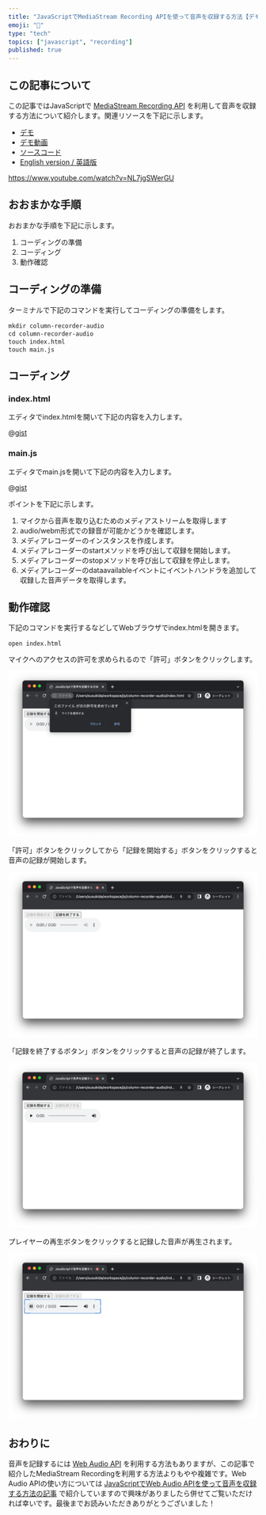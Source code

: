 ```yaml
---
title: "JavaScriptでMediaStream Recording APIを使って音声を収録する方法【デモ+動画あり】"
emoji: "🎤"
type: "tech"
topics: ["javascript", "recording"]
published: true
---
```


## この記事について

この記事ではJavaScriptで [MediaStream Recording API](https://developer.mozilla.org/docs/Web/API/MediaStream_Recording_API) を利用して音声を収録する方法について紹介します。関連リソースを下記に示します。

- [デモ](https://gist.githack.com/tatsuyasusukida/ec7f682629171b420726099451992c02/raw/index.html)
- [デモ動画](https://www.youtube.com/watch?v=NL7jgSWerGU)
- [ソースコード](https://gist.github.com/tatsuyasusukida/ec7f682629171b420726099451992c02#file-main-js)
- [English version / 英語版](https://gist.github.com/tatsuyasusukida/ec7f682629171b420726099451992c02)

https://www.youtube.com/watch?v=NL7jgSWerGU



## おおまかな手順

おおまかな手順を下記に示します。

1. コーディングの準備
2. コーディング
3. 動作確認



## コーディングの準備

ターミナルで下記のコマンドを実行してコーディングの準備をします。

```shell
mkdir column-recorder-audio
cd column-recorder-audio
touch index.html
touch main.js
```



## コーディング

### index.html

エディタでindex.htmlを開いて下記の内容を入力します。

@[gist](https://gist.github.com/tatsuyasusukida/ec7f682629171b420726099451992c02?file=index.html)

### main.js

エディタでmain.jsを開いて下記の内容を入力します。

@[gist](https://gist.github.com/tatsuyasusukida/ec7f682629171b420726099451992c02?file=main.js)

ポイントを下記に示します。

1. マイクから音声を取り込むためのメディアストリームを取得します
2. audio/webm形式での録音が可能かどうかを確認します。
3. メディアレコーダーのインスタンスを作成します。
4. メディアレコーダーのstartメソッドを呼び出して収録を開始します。
5. メディアレコーダーのstopメソッドを呼び出して収録を停止します。
6. メディアレコーダーのdataavailableイベントにイベントハンドラを追加して収録した音声データを取得します。



## 動作確認

下記のコマンドを実行するなどしてWebブラウザでindex.htmlを開きます。

```shell
open index.html
```

マイクへのアクセスの許可を求められるので「許可」ボタンをクリックします。

![Webブラウザのアドレスバーの下に「このファイルが次の許可を求めています」「マイクを使用する」のメッセージに加え、ブロックボタンと許可ボタンが表示されています。](/images/articles/javascript-media-audio/img-check-01.png)

「許可」ボタンをクリックしてから「記録を開始する」ボタンをクリックすると音声の記録が開始します。

![記録を開始するボタンをクリックした直後の様子です。記録を開始するボタンが無効になっており、記録を終了するボタンが有効になっています。](/images/articles/javascript-media-audio/img-check-02.png)

「記録を終了するボタン」ボタンをクリックすると音声の記録が終了します。

![記録を終了するボタンをクリックした直後の様子です。記録を終了するボタンが無効になっており、記録を開始するボタンが有効になっています。](/images/articles/javascript-media-audio/img-check-03.png)

プレイヤーの再生ボタンをクリックすると記録した音声が再生されます。

![プレイヤーの再生ボタンをクリックした直後の様子です。プレイヤーの再生ボタンが一時停止ボタンに変化しています。](/images/articles/javascript-media-audio/img-check-04.png)



## おわりに

音声を記録するには [Web Audio API](https://developer.mozilla.org/docs/Web/API/Web_Audio_API) を利用する方法もありますが、この記事で紹介したMediaStream Recordingを利用する方法よりもやや複雑です。Web Audio APIの使い方については [JavaScriptでWeb Audio APIを使って音声を収録する方法の記事](https://zenn.dev/tatsuyasusukida/articles/097321c14ec6f5) で紹介していますので興味がありましたら併せてご覧いただければ幸いです。最後までお読みいただきありがとうございました！
